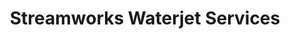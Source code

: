 ---
title: "Streamworks Waterjet Services"
url: /south-salt-lake/streamworks-waterjet-services/
shop: Allgemein
---